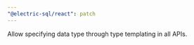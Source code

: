 ```yaml
---
"@electric-sql/react": patch
---
```


Allow specifying data type through type templating in all APIs.
